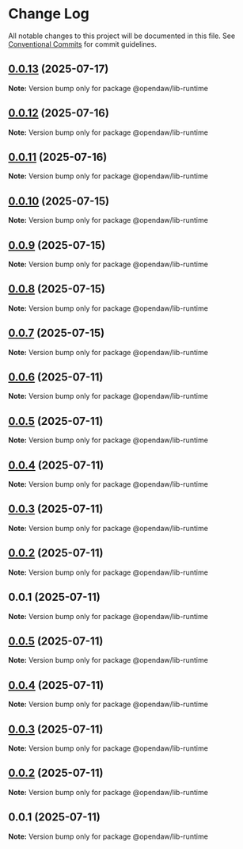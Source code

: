 # Change Log

All notable changes to this project will be documented in this file.
See [Conventional Commits](https://conventionalcommits.org) for commit guidelines.

## [0.0.13](https://github.com/andremichelle/openDAW/compare/@opendaw/lib-runtime@0.0.12...@opendaw/lib-runtime@0.0.13) (2025-07-17)

**Note:** Version bump only for package @opendaw/lib-runtime

## [0.0.12](https://github.com/andremichelle/openDAW/compare/@opendaw/lib-runtime@0.0.11...@opendaw/lib-runtime@0.0.12) (2025-07-16)

**Note:** Version bump only for package @opendaw/lib-runtime

## [0.0.11](https://github.com/andremichelle/openDAW/compare/@opendaw/lib-runtime@0.0.10...@opendaw/lib-runtime@0.0.11) (2025-07-16)

**Note:** Version bump only for package @opendaw/lib-runtime

## [0.0.10](https://github.com/andremichelle/openDAW/compare/@opendaw/lib-runtime@0.0.9...@opendaw/lib-runtime@0.0.10) (2025-07-15)

**Note:** Version bump only for package @opendaw/lib-runtime

## [0.0.9](https://github.com/andremichelle/openDAW/compare/@opendaw/lib-runtime@0.0.8...@opendaw/lib-runtime@0.0.9) (2025-07-15)

**Note:** Version bump only for package @opendaw/lib-runtime

## [0.0.8](https://github.com/andremichelle/openDAW/compare/@opendaw/lib-runtime@0.0.7...@opendaw/lib-runtime@0.0.8) (2025-07-15)

**Note:** Version bump only for package @opendaw/lib-runtime

## [0.0.7](https://github.com/andremichelle/openDAW/compare/@opendaw/lib-runtime@0.0.6...@opendaw/lib-runtime@0.0.7) (2025-07-15)

**Note:** Version bump only for package @opendaw/lib-runtime

## [0.0.6](https://github.com/andremichelle/openDAW/compare/@opendaw/lib-runtime@0.0.5...@opendaw/lib-runtime@0.0.6) (2025-07-11)

**Note:** Version bump only for package @opendaw/lib-runtime

## [0.0.5](https://github.com/andremichelle/openDAW/compare/@opendaw/lib-runtime@0.0.4...@opendaw/lib-runtime@0.0.5) (2025-07-11)

**Note:** Version bump only for package @opendaw/lib-runtime

## [0.0.4](https://github.com/andremichelle/openDAW/compare/@opendaw/lib-runtime@0.0.3...@opendaw/lib-runtime@0.0.4) (2025-07-11)

**Note:** Version bump only for package @opendaw/lib-runtime

## [0.0.3](https://github.com/andremichelle/openDAW/compare/@opendaw/lib-runtime@0.0.2...@opendaw/lib-runtime@0.0.3) (2025-07-11)

**Note:** Version bump only for package @opendaw/lib-runtime

## [0.0.2](https://github.com/andremichelle/openDAW/compare/@opendaw/lib-runtime@0.0.1...@opendaw/lib-runtime@0.0.2) (2025-07-11)

**Note:** Version bump only for package @opendaw/lib-runtime

## 0.0.1 (2025-07-11)

**Note:** Version bump only for package @opendaw/lib-runtime

## [0.0.5](https://github.com/andremichelle/opendaw-turbo/compare/@opendaw/lib-runtime@0.0.4...@opendaw/lib-runtime@0.0.5) (2025-07-11)

**Note:** Version bump only for package @opendaw/lib-runtime

## [0.0.4](https://github.com/andremichelle/opendaw-turbo/compare/@opendaw/lib-runtime@0.0.3...@opendaw/lib-runtime@0.0.4) (2025-07-11)

**Note:** Version bump only for package @opendaw/lib-runtime

## [0.0.3](https://github.com/andremichelle/opendaw-turbo/compare/@opendaw/lib-runtime@0.0.2...@opendaw/lib-runtime@0.0.3) (2025-07-11)

**Note:** Version bump only for package @opendaw/lib-runtime

## [0.0.2](https://github.com/andremichelle/opendaw-turbo/compare/@opendaw/lib-runtime@0.0.1...@opendaw/lib-runtime@0.0.2) (2025-07-11)

**Note:** Version bump only for package @opendaw/lib-runtime

## 0.0.1 (2025-07-11)

**Note:** Version bump only for package @opendaw/lib-runtime
